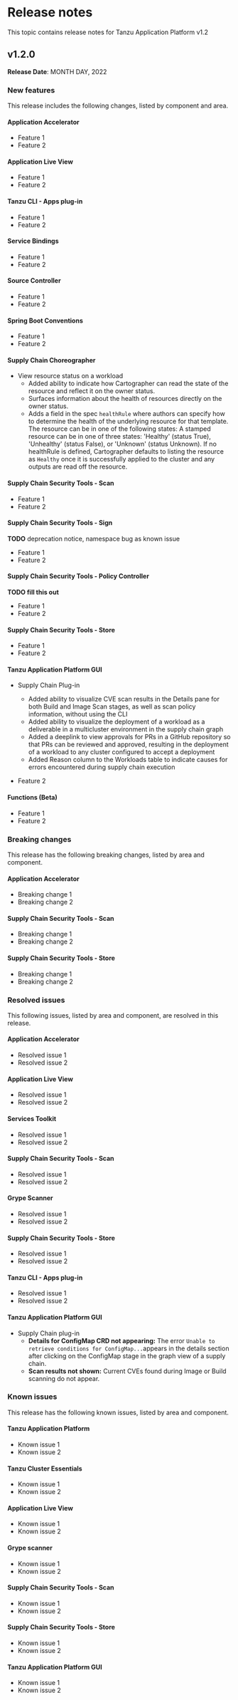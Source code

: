 # Release notes

This topic contains release notes for Tanzu Application Platform v1.2


## <a id='1-2-0'></a> v1.2.0

**Release Date**: MONTH DAY, 2022

### <a id='1-2-new-features'></a> New features


This release includes the following changes, listed by component and area.


#### <a id="app-acc-features"></a> Application Accelerator

- Feature 1
- Feature 2

#### Application Live View

- Feature 1
- Feature 2

#### Tanzu CLI - Apps plug-in

- Feature 1
- Feature 2

#### Service Bindings

- Feature 1
- Feature 2

#### Source Controller

- Feature 1
- Feature 2

#### Spring Boot Conventions

- Feature 1
- Feature 2

#### Supply Chain Choreographer

- View resource status on a workload
  - Added ability to indicate how Cartographer can read the state of the resource and reflect it on the owner status.
  - Surfaces information about the health of resources directly on the owner status.
  - Adds a field in the spec `healthRule` where authors can specify how to determine the health of the underlying resource for that template. The resource can be in one of the following states: A stamped resource can be in one of three states: 'Healthy' (status True), 'Unhealthy' (status False), or 'Unknown'  (status Unknown). If no healthRule is defined, Cartographer defaults to listing the resource as `Healthy` once it is successfully applied to the cluster and any outputs are read off the resource.

#### Supply Chain Security Tools - Scan

- Feature 1
- Feature 2

#### Supply Chain Security Tools - Sign
**TODO** deprecation notice, namespace bug as known issue
- Feature 1
- Feature 2

#### Supply Chain Security Tools - Policy Controller
**TODO fill this out**
- Feature 1
- Feature 2

#### Supply Chain Security Tools - Store

- Feature 1
- Feature 2

#### Tanzu Application Platform GUI

- Supply Chain Plug-in
  - Added ability to visualize CVE scan results in the Details pane for both Build and Image Scan stages, as well as scan policy information, without using the CLI
  - Added ability to visualize the deployment of a workload as a deliverable in a multicluster environment in the supply chain graph
  - Added a deeplink to view approvals for PRs in a GitHub repository so that PRs can be reviewed and approved, resulting in the deployment of a workload to any cluster configured to accept a deployment
  - Added Reason column to the Workloads table to indicate causes for errors encountered during supply chain execution

- Feature 2

#### Functions (Beta)

- Feature 1
- Feature 2


### <a id='1-2-breaking-changes'></a> Breaking changes

This release has the following breaking changes, listed by area and component.

#### <a id="app-acc-changes"></a> Application Accelerator

- Breaking change 1
- Breaking change 2

#### Supply Chain Security Tools - Scan

- Breaking change 1
- Breaking change 2

#### Supply Chain Security Tools - Store

- Breaking change 1
- Breaking change 2


### <a id='1-2-resolved-issues'></a> Resolved issues

This following issues, listed by area and component, are resolved in this release.


#### <a id="app-acc-resolved"></a> Application Accelerator

- Resolved issue 1
- Resolved issue 2

#### <a id="alv-resolved"></a> Application Live View

- Resolved issue 1
- Resolved issue 2

#### Services Toolkit

- Resolved issue 1
- Resolved issue 2

#### Supply Chain Security Tools - Scan

- Resolved issue 1
- Resolved issue 2

#### Grype Scanner

- Resolved issue 1
- Resolved issue 2

#### Supply Chain Security Tools - Store

- Resolved issue 1
- Resolved issue 2

#### Tanzu CLI - Apps plug-in

- Resolved issue 1
- Resolved issue 2

#### Tanzu Application Platform GUI

- Supply Chain plug-in
  - **Details for ConfigMap CRD not appearing:** The error `Unable to retrieve conditions for ConfigMap...`appears in the details section after clicking on the ConfigMap stage in the graph view of a supply chain.
  - **Scan results not shown:** Current CVEs found during Image or Build scanning do not appear.



### <a id='1-2-known-issues'></a> Known issues

This release has the following known issues, listed by area and component.

#### Tanzu Application Platform

- Known issue 1
- Known issue 2

#### Tanzu Cluster Essentials

- Known issue 1
- Known issue 2

#### Application Live View

- Known issue 1
- Known issue 2

#### Grype scanner

- Known issue 1
- Known issue 2

#### Supply Chain Security Tools - Scan

- Known issue 1
- Known issue 2

#### Supply Chain Security Tools - Store

- Known issue 1
- Known issue 2

#### Tanzu Application Platform GUI

- Known issue 1
- Known issue 2

